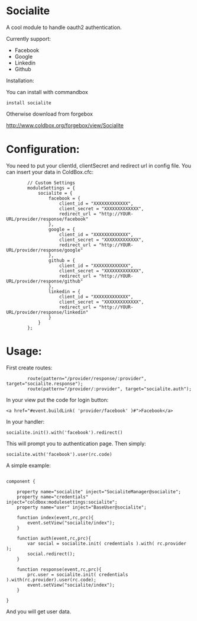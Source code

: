 # Socialite

A cool module to handle oauth2 authentication.

Currently support:

* Facebook
* Google
* Linkedin
* Github

Installation:

You can install with commandbox

`install socialite`

Otherwise download from forgebox

http://www.coldbox.org/forgebox/view/Socialite

# Configuration:

You need to put your clientId, clientSecret and redirect url in config file.
You can insert your data in ColdBox.cfc:

```
		// Custom Settings
	    moduleSettings = {
			socialite = {
				facebook = {
					client_id = "XXXXXXXXXXXXX",
					client_secret = "XXXXXXXXXXXXX",
					redirect_url = "http://YOUR-URL/provider/response/facebook"					
				},
				google = {
					client_id = "XXXXXXXXXXXXX",
					client_secret = "XXXXXXXXXXXXX",
					redirect_url = "http://YOUR-URL/provider/response/google"					
				},
				github = {
					client_id = "XXXXXXXXXXXXX",
					client_secret = "XXXXXXXXXXXXX",
					redirect_url = "http://YOUR-URL/provider/response/github"					
				},
				linkedin = {
					client_id = "XXXXXXXXXXXXX",
					client_secret = "XXXXXXXXXXXXX",
					redirect_url = "http://YOUR-URL/provider/response/linkedin"					
				}
			}
		};
```


# Usage:

First create routes:

```
		route(pattern="/provider/response/:provider", target="socialite.response");
		route(pattern="/provider/:provider", target="socialite.auth");

```

In your view put the code for login button:

`<a href="#event.buildLink( 'provider/facebook' )#">Facebook</a>`


In your handler:

`socialite.init().with('facebook').redirect()`

This will prompt you to authentication page. Then simply:

`socialite.with('facebook').user(rc.code)`

A simple example:

```

component {

	property name="socialite" inject="SocialiteManager@socialite";
    property name="credentials" inject="coldbox:modulesettings:socialite";
	property name="user" inject="BaseUser@socialite";

	function index(event,rc,prc){
		event.setView("socialite/index");
	}

	function auth(event,rc,prc){
		var social = socialite.init( credentials ).with( rc.provider );
		social.redirect();
	}

	function response(event,rc,prc){
		prc.user = socialite.init( credentials ).with(rc.provider).user(rc.code);
		event.setView("socialite/index");
	}

}
```

And you will get user data.
